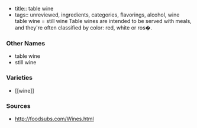 - title:: table wine
- tags:: unreviewed, ingredients, categories, flavorings, alcohol, wine
table wine = still wine Table wines are intended to be served with meals, and they're often classified by color: red, white or ros�.

### Other Names

* table wine
* still wine

### Varieties

* [[wine]]

### Sources
* http://foodsubs.com/Wines.html
